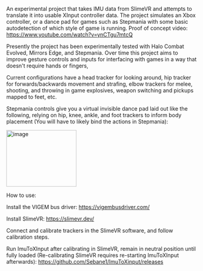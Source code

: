 An experimental project that takes IMU data from SlimeVR and attempts to translate it into usable XInput controller data. The project simulates an Xbox controller, or a dance pad for games such as Stepmania with some basic autodetection of which style of game is running.
Proof of concept video:
https://www.youtube.com/watch?v=ynCTgu7mtcQ

Presently the project has been experimentally tested with Halo Combat Evolved, Mirrors Edge, and Stepmania. Over time this project aims to improve gesture controls and inputs for interfacing with games in a way that doesn't require hands or fingers,

Current configurations have a head tracker for looking around, hip tracker for forwards/backwards movement and strafing, elbow trackers for melee, shooting, and throwing in game explosives, weapon switching and pickups mapped to feet, etc.

Stepmania controls give you a virtual invisible dance pad laid out like the following, relying on hip, knee, ankle, and foot trackers to inform body placement (You will have to likely bind the actions in Stepmania):

<img width="185" height="149" alt="image" src="https://github.com/user-attachments/assets/3b67304e-48f4-4558-a213-60100c6cd37d" />


How to use:

Install the VIGEM bus driver:
https://vigembusdriver.com/

Install SlimeVR:
https://slimevr.dev/

Connect and calibrate trackers in the SlimeVR software, and follow calibration steps.

Run ImuToXInput after calibrating in SlimeVR, remain in neutral position until fully loaded (Re-calibrating SlimeVR requires re-starting ImuToXInput afterwards):
https://github.com/Sebane1/ImuToXinput/releases
